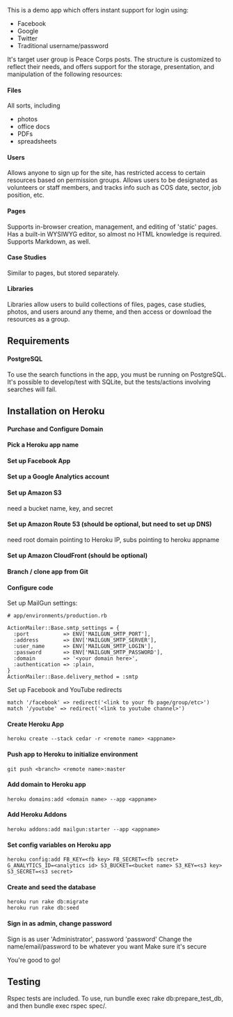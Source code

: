 This is a demo app which offers instant support for login using:

* Facebook
* Google
* Twitter
* Traditional username/password

It's target user group is Peace Corps posts. The structure is customized to reflect their needs, and offers support for the storage, presentation, and manipulation of the following resources:

#### Files

All sorts, including

* photos
* office docs
* PDFs
* spreadsheets

#### Users

Allows anyone to sign up for the site, has restricted access to certain resources based on permission groups. Allows users to be designated as volunteers or staff members, and tracks info such as COS date, sector, job position, etc.

#### Pages

Supports in-browser creation, management, and editing of 'static' pages. Has a built-in WYSIWYG editor, so almost no HTML knowledge is required. Supports Markdown, as well.

#### Case Studies

Similar to pages, but stored separately.

#### Libraries

Libraries allow users to build collections of files, pages, case studies, photos, and users around any theme, and then access or download the resources as a group.

## Requirements

#### PostgreSQL

To use the search functions in the app, you must be running on PostgreSQL. It's possible to develop/test with SQLite, but the tests/actions involving searches will fail.

## Installation on Heroku

#### Purchase and Configure Domain

#### Pick a Heroku app name

#### Set up Facebook App

#### Set up a Google Analytics account

#### Set up Amazon S3

need a bucket name, key, and secret

#### Set up Amazon Route 53 (should be optional, but need to set up DNS)

need root domain pointing to Heroku IP, subs pointing to heroku appname

#### Set up Amazon CloudFront (should be optional)

#### Branch / clone app from Git

#### Configure code

Set up MailGun settings:

    # app/environments/production.rb

    ActionMailer::Base.smtp_settings = {
      :port           => ENV['MAILGUN_SMTP_PORT'], 
      :address        => ENV['MAILGUN_SMTP_SERVER'],
      :user_name      => ENV['MAILGUN_SMTP_LOGIN'],
      :password       => ENV['MAILGUN_SMTP_PASSWORD'],
      :domain         => '<your domain here>',
      :authentication => :plain,
    }
    ActionMailer::Base.delivery_method = :smtp

Set up Facebook and YouTube redirects

    match '/facebook' => redirect('<link to your fb page/group/etc>')
    match '/youtube' => redirect('<link to youtube channel>')


#### Create Heroku App

    heroku create --stack cedar -r <remote name> <appname>

#### Push app to Heroku to initialize environment

    git push <branch> <remote name>:master

#### Add domain to Heroku app

    heroku domains:add <domain name> --app <appname>

#### Add Heroku Addons

    heroku addons:add mailgun:starter --app <appname>

#### Set config variables on Heroku app

    heroku config:add FB_KEY=<fb key> FB_SECRET=<fb secret> G_ANALYTICS_ID=<analytics id> S3_BUCKET=<bucket name> S3_KEY=<s3 key> S3_SECRET=<s3 secret>

#### Create and seed the database

    heroku run rake db:migrate
    heroku run rake db:seed

#### Sign in as admin, change password

Sign is as user 'Administrator', password 'password'
Change the name/email/password to be whatever you want
Make sure it's secure

You're good to go!

## Testing

Rspec tests are included. To use, run bundle exec rake db:prepare_test_db, and then bundle exec rspec spec/.
